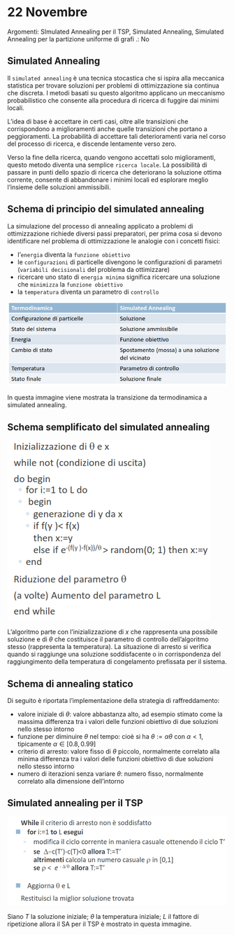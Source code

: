 # 22 Novembre

Argomenti: SImulated Annealing per il TSP, Simulated Annealing, Simulated Annealing per la partizione uniforme di grafi
.: No

## Simulated Annealing

Il `simulated annealing` è una tecnica stocastica che si ispira alla meccanica statistica per trovare soluzioni per problemi di ottimizzazione sia continua che discreta. I metodi basati su questo algoritmo applicano un meccanismo probabilistico che consente alla procedura di ricerca di fuggire dai minimi locali.

L’idea di base è accettare in certi casi, oltre alle transizioni che corrispondono a miglioramenti anche quelle transizioni che portano a peggioramenti. La probabilità di accettare tali deterioramenti varia nel corso del processo di ricerca, e discende lentamente verso zero.

Verso la fine della ricerca, quando vengono accettati solo miglioramenti, questo metodo diventa una semplice `ricerca locale`. La possibilità di passare in punti dello spazio di ricerca che deteriorano la soluzione ottima corrente, consente di abbandonare i minimi locali ed esplorare meglio l’insieme delle soluzioni ammissibili.

## Schema di principio del simulated annealing

La simulazione del processo di annealing applicato a problemi di ottimizzazione richiede diversi passi preparatori, per prima cosa si devono identificare nel problema di ottimizzazione le analogie con i concetti fisici:

- l’`energia` diventa la `funzione obiettivo`
- le `configurazioni` di particelle divengono le configurazioni di parametri (`variabili decisionali` del problema da ottimizzare)
- ricercare uno stato di `energia minima` significa ricercare una soluzione che `minimizza` la `funzione obiettivo`
- la `temperatura` diventa un parametro di `controllo`

![Screenshot from 2023-12-21 21-26-56.png](Screenshot_from_2023-12-21_21-26-56.png)

In questa immagine viene mostrata la transizione da termodinamica a simulated annealing.

## Schema semplificato del simulated annealing

![Screenshot from 2023-12-21 21-29-31.png](Screenshot_from_2023-12-21_21-29-31.png)

L’algoritmo parte con l’inizializzazione di $x$ che rappresenta una possibile soluzione e di $\theta$ che costituisce il parametro di controllo dell’algoritmo stesso (rappresenta la temperatura). La situazione di arresto si verifica quando si raggiunge una soluzione soddisfacente o in corrispondenza del raggiungimento della temperatura di congelamento prefissata per il sistema.

## Schema di annealing statico

Di seguito è riportata l’implementazione della strategia di raffreddamento:

- valore iniziale di $\theta$: valore abbastanza alto, ad esempio stimato come la massima differenza tra i valori delle funzioni obiettivo di due soluzioni nello stesso intorno
- funzione per diminuire $\theta$ nel tempo: cioè si ha $\theta:=\alpha\theta$ con $\alpha<1$, tipicamente $\alpha\in[0.8,0.99]$
- criterio di arresto: valore fisso di $\theta$ piccolo, normalmente correlato alla minima differenza tra i valori delle funzioni obiettivo di due soluzioni nello stesso intorno
- numero di iterazioni senza variare $\theta$: numero fisso, normalmente correlato alla dimensione dell’intorno

## Simulated annealing per il TSP

![Screenshot from 2023-12-23 19-02-31.png](Screenshot_from_2023-12-23_19-02-31.png)

Siano $T$ la soluzione iniziale; $\theta$ la temperatura iniziale; $L$ il fattore di ripetizione allora il SA per il TSP è mostrato in questa immagine.